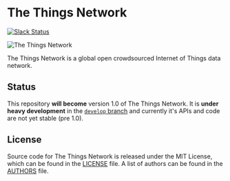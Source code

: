 The Things Network
==================

[![Slack Status](https://slack.thethingsnetwork.org/badge.svg)](https://slack.thethingsnetwork.org/)

![The Things Network](http://thethingsnetwork.org/static/ttn/media/The%20Things%20Uitlijning.svg)

The Things Network is a global open crowdsourced Internet of Things data network.

## Status

This repository **will become** version 1.0 of The Things Network. It is **under heavy development** in the [`develop` branch](https://github.com/TheThingsNetwork/ttn/tree/develop) and currently it's APIs and code are not yet stable (pre 1.0).

## License

Source code for The Things Network is released under the MIT License, which can be found in the [LICENSE](LICENSE) file. A list of authors can be found in the [AUTHORS](AUTHORS) file.
